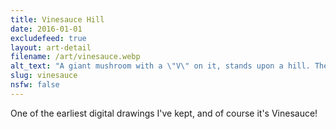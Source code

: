 ```yaml
---
title: Vinesauce Hill
date: 2016-01-01
excludefeed: true
layout: art-detail
filename: /art/vinesauce.webp
alt_text: "A giant mushroom with a \"V\" on it, stands upon a hill. There are glowing rays coming from the mushroom, spreading over white clouds over dusk."
slug: vinesauce
nsfw: false
---
```

One of the earliest digital drawings I've kept, and of course it's Vinesauce!
